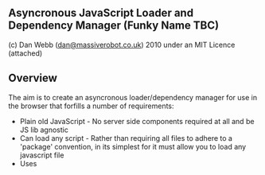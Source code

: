 Asyncronous JavaScript Loader and Dependency Manager (Funky Name TBC)
---------------------------------------------------------------------

(c) Dan Webb (dan@massiverobot.co.uk) 2010 under an MIT Licence (attached)

Overview
--------

The aim is to create an asyncronous loader/dependency manager for use in the browser that forfills a number of requirements:

* Plain old JavaScript - No server side components required at all and be JS lib agnostic
* Can load any script -  Rather than requiring all files to adhere to a 'package' convention, in its simplest for it must allow you to load any javascript file
* Uses <script> tags - so scripts can be loaded from any domain
* Asyncronous - Must allow developers fine control over the parallel or serial loading of their files and order of execution
* Rely on convention rather than configuration - dependency configration files should not need to be generated, rather if the developer sticks to some simple, sensible conventions things just work out of the box
* Allow (and facility with built in tools) very robust bundling for production builds - while allowing developers to load dynamically in development
* Facilitate on demand loading - Along side loadtime dependency definition, allow developers to require files as and when needed
* Be as close to CommonJS as possible - but not be afraid to change things where it makes sense to do so

Tests
-----

Open test/test.html in a browser.  That's it.


Examples
--------

To require several scripts and then execute code:

    require(
      'http://ajax.googleapis.com/ajax/libs/jquery/1.4.2/jquery.min.js',
      '/javascripts/application.js', function() {
        jQuery(function() {
          Application.init();
        });
      }
    );
    
To define a module with dependencies:

    module('myshit', 
      require('utils', 'dom', function(utils, dom) {
        
        exports.myShitMethod = function() {
          dom.get('thing');
          utils.map([1,2], function(i) { return i * 2; });
        };
        
      })
    );
    
To use a module:

    require('myshit', function(myshit) {
      myshit.myShitMethod();
    });
    
On demand feature loading:

    function activateUberFeature() {
      require('uber', function(uber) {
        uber.activate();
      });
    }
    
    $('#thing').click(activateUberFeature);
    
Make a module out of jQuery:

  module('jquery', require('http://ajax.googleapis.com/ajax/libs/jquery/1.4.2/jquery.min.js', function(exports) {
    var jquery = jQuery.noConflict(true);
    exports.__all__ = jquery;
  }));
  
  require('jquery', function(jq) {
    jq('body').append('<h1>Goddamn this is good</h1>');
  });

    
Building Combined Files
-----------------------

This is still in its early stages so its bound to change and/or be slightly awkard to work with but here are the basics:

1. cd to the directory your html pages are.
2. run path/to/bin/build path/to/application.js path/to/built.js --modules=your/module/path

With any luck you should get the entire dependency tree combined and minified. This is all very in progress but the basic implementation seems sound.

Feedback appreciated as always.